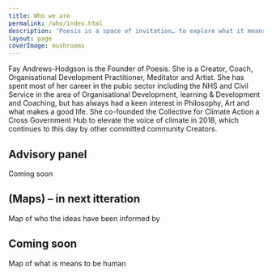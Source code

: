 ```yaml
---
title: Who we are
permalink: /who/index.html
description: 'Poesis is a space of invitation… to explore what it means to be human at this point of profound planetary change; using our hands, heart and soul, as well as our relationship with systems and society.'
layout: page
coverImage: mushrooms
---
```


Fay Andrews-Hodgson is the Founder of Poesis. She is a Creator, Coach, Organisational Development Practitioner, Meditator and Artist. She has spent most of her career in the pubic sector including the NHS and Civil Service in the area of Organisational Development, learning & Development and Coaching, but has always had a keen interest in Philosophy, Art and what makes a good life. She co-founded the Collective for Climate Action a Cross Government Hub to elevate the voice of climate in 2018, which continues to this day by other committed community Creators.

<section class="full | wrapper cover-image cover-image-mushrooms">
  <div class="section__inner region">
    <h2 id="advisory-panel">Advisory panel</h2>
  </div>
</section>

Coming soon

<section class="full | wrapper cover-image cover-image-mushrooms">
  <div class="section__inner region">
    <h2 id="maps">(Maps) – in next itteration</h2>
  </div>
</section>

Map of who the ideas have been informed by

<section class="full | wrapper cover-image cover-image-mushrooms">
  <div class="section__inner region">
    <h2 id="coming-soon">Coming soon</h2>
  </div>
</section>

Map of what is means to be human
